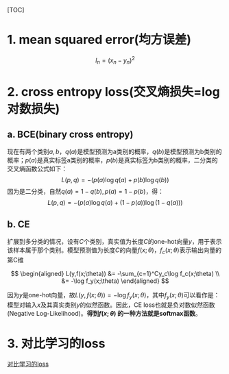 [TOC]

# 1. mean squared error(均方误差)

$$
l_n = (x_n - y_n)^2
$$

# 2. cross entropy loss(交叉熵损失=log对数损失)

## a. BCE(binary cross entropy)

现在有两个类别$a,b$，$q(a)$是模型预测为a类别的概率，$q(b)$是模型预测为b类别的概率；$p(a)$是真实标签a类别的概率，$p(b)$是真实标签为b类别的概率，二分类的交叉熵函数公式如下：
$$
L(p, q) = - (p(a)\log q(a) + p(b)\log q(b))
$$
因为是二分类，自然$q(a)=1-q(b), p(a)=1-p(b)$，得：
$$
L(p, q) = - (p(a)\log q(a) + (1-p(a))\log (1-q(a)))
$$


## b. CE

扩展到多分类的情况，设有$C$个类别，真实值为长度$C$的one-hot向量$y$，用于表示该样本属于那个类别。模型预测值为长度$C$的向量$f(x;\theta)$，$f_c(x;\theta)$表示输出向量的第C维

$$
\begin{aligned}
L(y,f(x;\theta)) &= -\sum_{c=1}^Cy_c\log f_c(x;\theta) \\
&= -\log f_y(x;\theta)
\end{aligned}
$$

因为$y$是one-hot向量，故$L(y,f(x;\theta))=-\log f_y(x;\theta)$，其中$f_y(x;\theta)$可以看作是：模型对输入$x$及其真实类别$y$的似然函数。因此，CE loss也就是负对数似然函数(Negative Log-Likelihood)。**得到$f(x;\theta )$ 的一种方法就是softmax函数**。                                          



# 3. 对比学习的loss

[对比学习的loss](01-deep_learning.md#对比学习的LOSS)
